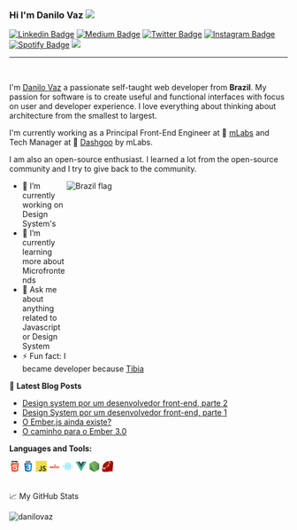 
### Hi I'm Danilo Vaz <img src="https://user-images.githubusercontent.com/1218337/116262961-5c6f8700-a74f-11eb-8409-d50d17e218c4.gif" width="50px">

[![Linkedin Badge](https://img.shields.io/badge/-danilovaz-blue?style=flat&logo=Linkedin&logoColor=white&link=https://www.linkedin.com/in/danilovaz/)](https://www.linkedin.com/in/danilovaz/)
[![Medium Badge](https://img.shields.io/badge/-@danilovaz-000000?style=flat&labelColor=000000&logo=Medium&link=https://medium.com/@danilovaz)](https://medium.com/@danilovaz)
[![Twitter Badge](https://img.shields.io/badge/-@_danilovaz-1ca0f1?style=flat&labelColor=1ca0f1&logo=twitter&logoColor=white&link=https://twitter.com/_danilovaz)](https://twitter.com/_danilovaz)
[![Instagram Badge](https://img.shields.io/badge/-@cafecomfront-purple?style=flat&logo=instagram&logoColor=white&link=https://instagram.com/cafecomfront/)](https://instagram.com/cafecomfront)
[![Spotify Badge](https://img.shields.io/badge/-@cafecomfront-green?style=flat&logo=spotify&logoColor=white&link=https://open.spotify.com/show/3zi7ddIq2xn172zTDHyI2H?si=7UTcFxR_RbmJqunz4zkuAw)](https://open.spotify.com/show/3zi7ddIq2xn172zTDHyI2H?si=7UTcFxR_RbmJqunz4zkuAw)
![](https://visitor-badge.glitch.me/badge?page_id=danilovaz.danilovaz)

---

<br />

I'm [Danilo Vaz](https://www.linkedin.com/in/danilovaz/) a passionate self-taught web developer from <b>Brazil</b>. My passion for software is to create useful and functional interfaces with focus on user and developer experience. I love everything about thinking about architecture from the smallest to largest.

I'm currently working as a Principal Front-End Engineer at :orange_heart: [mLabs](https://mlabs.com.br/) and Tech Manager at 💛 [Dashgoo](https://dashgoo.com/) by mLabs.

I am also an open-source enthusiast. I learned a lot from the open-source community and I try to give back to the community.

<img align="right" alt="Brazil flag" src="https://user-images.githubusercontent.com/1218337/116272214-1dddca80-a757-11eb-83c4-b044c134ce5f.gif" width="400" height="320" />
  
- 🔭 I’m currently working on Design System's
- 🌱 I’m currently learning more about Microfrontends
- 💬 Ask me about anything related to Javascript or Design System
- ⚡ Fun fact: I became developer because [Tibia](https://www.tibia.com/account/)

📕 **Latest Blog Posts**
<!-- BLOG-POST-LIST:START -->
- [Design system por um desenvolvedor front-end, parte 2](https://medium.com/techatquero/design-system-por-um-desenvolvedor-front-end-parte-2-7b420af7aa9e)
- [Design System por um desenvolvedor front-end, parte 1](https://medium.com/techatquero/design-system-por-um-desenvolvedor-front-end-parte-1-93a17f3c5c0c)
- [O Ember.js ainda existe?](https://medium.com/@danilovaz/o-ember-js-ainda-existe-4e02e2435695)
- [O caminho para o Ember 3.0](https://medium.com/@danilovaz/o-caminho-para-o-ember-3-0-66bfef66e7ee)
<!-- BLOG-POST-LIST:END -->

**Languages and Tools:**  

<code><img height="20" src="https://raw.githubusercontent.com/github/explore/80688e429a7d4ef2fca1e82350fe8e3517d3494d/topics/html/html.png"></code>
<code><img height="20" src="https://raw.githubusercontent.com/github/explore/80688e429a7d4ef2fca1e82350fe8e3517d3494d/topics/css/css.png"></code>
<code><img height="20" src="https://raw.githubusercontent.com/github/explore/80688e429a7d4ef2fca1e82350fe8e3517d3494d/topics/javascript/javascript.png"></code>
<code><img height="20" src="https://raw.githubusercontent.com/github/explore/80688e429a7d4ef2fca1e82350fe8e3517d3494d/topics/ember/ember.png"></code>
<code><img height="20" src="https://raw.githubusercontent.com/github/explore/80688e429a7d4ef2fca1e82350fe8e3517d3494d/topics/react/react.png"></code>
<code><img height="20" src="https://raw.githubusercontent.com/github/explore/80688e429a7d4ef2fca1e82350fe8e3517d3494d/topics/vue/vue.png"></code>
<code><img height="20" src="https://raw.githubusercontent.com/github/explore/80688e429a7d4ef2fca1e82350fe8e3517d3494d/topics/nodejs/nodejs.png"></code>
<code><img height="20" src="https://raw.githubusercontent.com/github/explore/80688e429a7d4ef2fca1e82350fe8e3517d3494d/topics/ruby/ruby.png"></code>

<br>📈 My GitHub Stats

<p align="left"> <img src="https://github-readme-stats.vercel.app/api?username=danilovaz&count_private=true&show_icons=true&theme=gotham" alt="danilovaz" />
